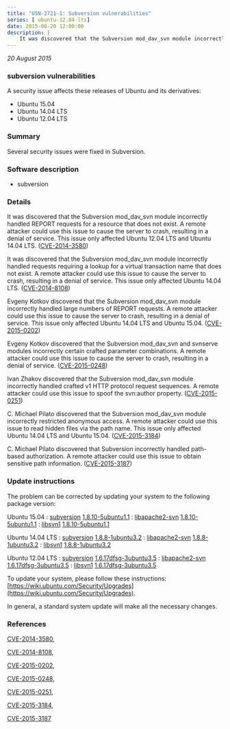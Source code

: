 ```yaml
---
title: "USN-2721-1: Subversion vulnerabilities"
series: [ ubuntu-12.04-lts]
date: 2015-08-20 12:00:00
description: |
    It was discovered that the Subversion mod_dav_svn module incorrectly handled REPORT requests for a resource that does not exist. A remote attacker could use this issue to cause the server to crash, resulting in a denial of service. This issue only affected Ubuntu 12.04 LTS and Ubuntu 14.04 LTS. ([CVE-2014-3580](http://people.ubuntu.com/~ubuntu-security/cve/CVE-2014-3580))
--- 
```

 
 

*20 August 2015*

### subversion vulnerabilities

A security issue affects these releases of Ubuntu and its derivatives:

* Ubuntu 15.04
* Ubuntu 14.04 LTS
* Ubuntu 12.04 LTS

### Summary

Several security issues were fixed in Subversion. 

### Software description

* subversion 

### Details

It was discovered that the Subversion mod_dav_svn module incorrectly handled REPORT requests for a resource that does not exist. A remote attacker could use this issue to cause the server to crash, resulting in a denial of service. This issue only affected Ubuntu 12.04 LTS and Ubuntu 14.04 LTS. ([CVE-2014-3580](http://people.ubuntu.com/~ubuntu-security/cve/CVE-2014-3580))

It was discovered that the Subversion mod_dav_svn module incorrectly handled requests requiring a lookup for a virtual transaction name that does not exist. A remote attacker could use this issue to cause the server to crash, resulting in a denial of service. This issue only affected Ubuntu 14.04 LTS. ([CVE-2014-8108](http://people.ubuntu.com/~ubuntu-security/cve/CVE-2014-8108))

Evgeny Kotkov discovered that the Subversion mod_dav_svn module incorrectly handled large numbers of REPORT requests. A remote attacker could use this issue to cause the server to crash, resulting in a denial of service. This issue only affected Ubuntu 14.04 LTS and Ubuntu 15.04. ([CVE-2015-0202](http://people.ubuntu.com/~ubuntu-security/cve/CVE-2015-0202))

Evgeny Kotkov discovered that the Subversion mod_dav_svn and svnserve modules incorrectly certain crafted parameter combinations. A remote attacker could use this issue to cause the server to crash, resulting in a denial of service. ([CVE-2015-0248](http://people.ubuntu.com/~ubuntu-security/cve/CVE-2015-0248))

Ivan Zhakov discovered that the Subversion mod_dav_svn module incorrectly handled crafted v1 HTTP protocol request sequences. A remote attacker could use this issue to spoof the svn:author property. ([CVE-2015-0251](http://people.ubuntu.com/~ubuntu-security/cve/CVE-2015-0251))

C. Michael Pilato discovered that the Subversion mod_dav_svn module incorrectly restricted anonymous access. A remote attacker could use this issue to read hidden files via the path name. This issue only affected Ubuntu 14.04 LTS and Ubuntu 15.04. ([CVE-2015-3184](http://people.ubuntu.com/~ubuntu-security/cve/CVE-2015-3184))

C. Michael Pilato discovered that Subversion incorrectly handled path-based authorization. A remote attacker could use this issue to obtain sensitive path information. ([CVE-2015-3187](http://people.ubuntu.com/~ubuntu-security/cve/CVE-2015-3187)) 

### Update instructions

The problem can be corrected by updating your system to the following package version:

Ubuntu 15.04
 : [subversion](https://launchpad.net/ubuntu/+source/subversion) <span> [1.8.10-5ubuntu1.1](https://launchpad.net/ubuntu/+source/subversion/1.8.10-5ubuntu1.1) </span> 
 : [libapache2-svn](https://launchpad.net/ubuntu/+source/subversion) <span> [1.8.10-5ubuntu1.1](https://launchpad.net/ubuntu/+source/subversion/1.8.10-5ubuntu1.1) </span> 
 : [libsvn1](https://launchpad.net/ubuntu/+source/subversion) <span> [1.8.10-5ubuntu1.1](https://launchpad.net/ubuntu/+source/subversion/1.8.10-5ubuntu1.1) </span> 

Ubuntu 14.04 LTS
 : [subversion](https://launchpad.net/ubuntu/+source/subversion) <span> [1.8.8-1ubuntu3.2](https://launchpad.net/ubuntu/+source/subversion/1.8.8-1ubuntu3.2) </span> 
 : [libapache2-svn](https://launchpad.net/ubuntu/+source/subversion) <span> [1.8.8-1ubuntu3.2](https://launchpad.net/ubuntu/+source/subversion/1.8.8-1ubuntu3.2) </span> 
 : [libsvn1](https://launchpad.net/ubuntu/+source/subversion) <span> [1.8.8-1ubuntu3.2](https://launchpad.net/ubuntu/+source/subversion/1.8.8-1ubuntu3.2) </span> 

Ubuntu 12.04 LTS
 : [subversion](https://launchpad.net/ubuntu/+source/subversion) <span> [1.6.17dfsg-3ubuntu3.5](https://launchpad.net/ubuntu/+source/subversion/1.6.17dfsg-3ubuntu3.5) </span> 
 : [libapache2-svn](https://launchpad.net/ubuntu/+source/subversion) <span> [1.6.17dfsg-3ubuntu3.5](https://launchpad.net/ubuntu/+source/subversion/1.6.17dfsg-3ubuntu3.5) </span> 
 : [libsvn1](https://launchpad.net/ubuntu/+source/subversion) <span> [1.6.17dfsg-3ubuntu3.5](https://launchpad.net/ubuntu/+source/subversion/1.6.17dfsg-3ubuntu3.5) </span> 

To update your system, please follow these instructions: [https://wiki.ubuntu.com/Security/Upgrades](https://wiki.ubuntu.com/Security/Upgrades).

In general, a standard system update will make all the necessary changes. 

### References

 
 [CVE-2014-3580](http://people.ubuntu.com/~ubuntu-security/cve/CVE-2014-3580), 

 [CVE-2014-8108](http://people.ubuntu.com/~ubuntu-security/cve/CVE-2014-8108), 

 [CVE-2015-0202](http://people.ubuntu.com/~ubuntu-security/cve/CVE-2015-0202), 

 [CVE-2015-0248](http://people.ubuntu.com/~ubuntu-security/cve/CVE-2015-0248), 

 [CVE-2015-0251](http://people.ubuntu.com/~ubuntu-security/cve/CVE-2015-0251), 

 [CVE-2015-3184](http://people.ubuntu.com/~ubuntu-security/cve/CVE-2015-3184), 

 [CVE-2015-3187](http://people.ubuntu.com/~ubuntu-security/cve/CVE-2015-3187)
 

